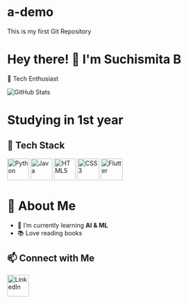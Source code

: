 # a-demo
This is my first Git Repository
# Hey there! 👋 I'm Suchismita B

🚀 Tech Enthusiast  

![GitHub Stats](https://github-readme-stats.vercel.app/api?username=helloiamsuchi&show_icons=true&theme=radical)

# Studying in 1st year

## 🚀 Tech Stack  

<p align="left">
  <img src="https://cdn.jsdelivr.net/gh/devicons/devicon/icons/python/python-original.svg" alt="Python" width="50" height="50"/>  
  <img src="https://cdn.jsdelivr.net/gh/devicons/devicon/icons/java/java-original.svg" alt="Java" width="50" height="50"/>  
  <img src="https://cdn.jsdelivr.net/gh/devicons/devicon/icons/html5/html5-original.svg" alt="HTML5" width="50" height="50"/>  
  <img src="https://cdn.jsdelivr.net/gh/devicons/devicon/icons/css3/css3-original.svg" alt="CSS3" width="50" height="50"/>  
  <img src="https://cdn.jsdelivr.net/gh/devicons/devicon/icons/flutter/flutter-original.svg" alt="Flutter" width="50" height="50"/>  
</p>

# 📍 About Me  
- 🔭 I’m currently learning **AI & ML**  
- 📚 Love reading books

## 📫 Connect with Me  
<p align="left">
  <a href="https://linkedin.com/in/suchismita-behera-57417a315" target="_blank">
    <img src="https://cdn.jsdelivr.net/gh/devicons/devicon/icons/linkedin/linkedin-original.svg" alt="LinkedIn" width="50" height="50"/>
  </a>
</p>
